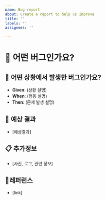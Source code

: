 ```yaml
---
name: Bug report
about: Create a report to help us improve
title: ''
labels: ''
assignees: ''

---
```


# 🐞 어떤 버그인가요?


## 📝 어떤 상황에서 발생한 버그인가요?

<!--- (가능하면) Given-When-Then 형식으로 서술해주세요 -->

- **Given**: (상황 설명)
- **When**: (행동 설명)
- **Then**: (문제 발생 설명)

## 🎯 예상 결과

- [예상결과]

## 📋 추가정보

- [사진, 로그, 관련 정보]

## 📍레퍼런스

- [link]
